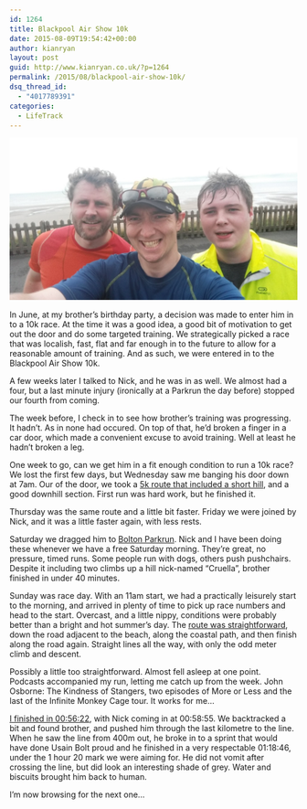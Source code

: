 ```yaml
---
id: 1264
title: Blackpool Air Show 10k
date: 2015-08-09T19:54:42+00:00
author: kianryan
layout: post
guid: http://www.kianryan.co.uk/?p=1264
permalink: /2015/08/blackpool-air-show-10k/
dsq_thread_id:
  - "4017789391"
categories:
  - LifeTrack
---
```

[<img src="/assets/images/2015/08/IMG_20150809_122817.jpg" alt="IMG_20150809_122817"   class="aligncenter size-full wp-image-1265" />](/assets/images/2015/08/IMG_20150809_122817.jpg)

In June, at my brother&#8217;s birthday party, a decision was made to enter him in to a 10k race. At the time it was a good idea, a good bit of motivation to get out the door and do some targeted training. We strategically picked a race that was localish, fast, flat and far enough in to the future to allow for a reasonable amount of training. And as such, we were entered in to the Blackpool Air Show 10k.

A few weeks later I talked to Nick, and he was in as well. We almost had a four, but a last minute injury (ironically at a Parkrun the day before) stopped our fourth from coming.

The week before, I check in to see how brother&#8217;s training was progressing. It hadn&#8217;t. As in none had occured. On top of that, he&#8217;d broken a finger in a car door, which made a convenient excuse to avoid training. Well at least he hadn&#8217;t broken a leg.

One week to go, can we get him in a fit enough condition to run a 10k race? We lost the first few days, but Wednesday saw me banging his door down at 7am. Our of the door, we took a [5k route that included a short hill](https://www.strava.com/activities/361670913), and a good downhill section. First run was hard work, but he finished it.

Thursday was the same route and a little bit faster. Friday we were joined by Nick, and it was a little faster again, with less rests.

Saturday we dragged him to [Bolton Parkrun](http://www.parkrun.org.uk/bolton/). Nick and I have been doing these whenever we have a free Saturday morning. They&#8217;re great, no pressure, timed runs. Some people run with dogs, others push pushchairs. Despite it including two climbs up a hill nick-named &#8220;Cruella&#8221;, brother finished in under 40 minutes.

Sunday was race day. With an 11am start, we had a practically leisurely start to the morning, and arrived in plenty of time to pick up race numbers and head to the start. Overcast, and a little nippy, conditions were probably better than a bright and hot summer&#8217;s day. The [route was straightforward](https://www.strava.com/activities/364922653), down the road adjacent to the beach, along the coastal path, and then finish along the road again. Straight lines all the way, with only the odd meter climb and descent.

Possibly a little too straightforward. Almost fell asleep at one point. Podcasts accompanied my run, letting me catch up from the week. John Osborne: The Kindness of Stangers, two episodes of More or Less and the last of the Infinite Monkey Cage tour. It works for me&#8230;

[I finished in 00:56:22](http://www.ukresults.net/2015/airshow.html), with Nick coming in at 00:58:55. We backtracked a bit and found brother, and pushed him through the last kilometre to the line. When he saw the line from 400m out, he broke in to a sprint that would have done Usain Bolt proud and he finished in a very respectable 01:18:46, under the 1 hour 20 mark we were aiming for. He did not vomit after crossing the line, but did look an interesting shade of grey. Water and biscuits brought him back to human.

I&#8217;m now browsing for the next one&#8230;